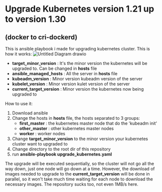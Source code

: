 # Upgrade Kubernetes version 1.21 up to version 1.30 
## (docker to cri-dockerd)

This is ansible playbook i made for upgrading kubernetes cluster.
This is how it works:
![Untitled Diagram drawio](https://github.com/cecep-91/upgrade_kubernetes/assets/148958846/dcfab26c-79b4-4762-8f2e-d029fcc5a48f)


- **target_minor_version**     : It's the minor version the kubernetes will be upgraded to. Can be changed in **hosts** file
- **ansible_managed_hosts**    : All the server in **hosts** file
- **kubeadm_version**          : Minor version kubeadm version of the server
- **kubelet_version**          : Minor version kulet version of the server
- **current_target_version**   : Minor version the kubernetes now being upgraded to

How to use it:
1. Download ansible
2. Change the hosts in **hosts** file, the hosts separated to 3 groups:
   - **first_master**  : the kubernetes master node that do the 'kubeadm init'
   - **other_master**  : other kubernetes master nodes
   - **worker**        : worker nodes
3. Change **target_minor_version** to the minor version your kubernetes cluster want to upgraded to
4. Change directory to the root dir of this repository
5. run **ansible-playbook upgrade_kubernetes.yaml**

The upgrade will be executed sequentially, so the cluster will not go all the way down, just one node will go down at a time. However, the download of images needed to upgrade to the **current_target_version** will be done in parallel, so it won't take much time waiting for each node to download the necessary images. The repository sucks too, not even 1MB/s here.
